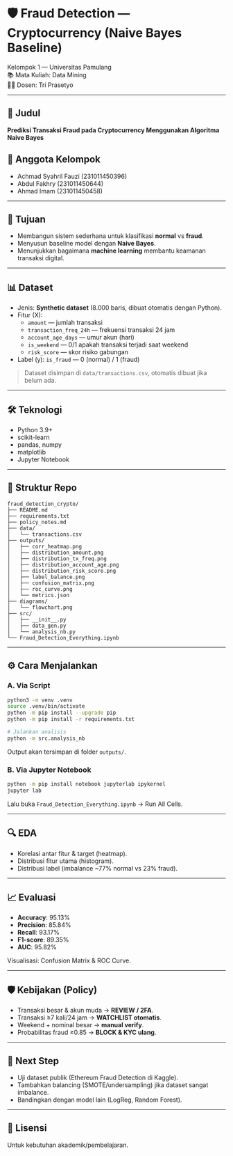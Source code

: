 # 🛡️ Fraud Detection — Cryptocurrency (Naive Bayes Baseline)

Kelompok 1 — Universitas Pamulang  
📚 Mata Kuliah: Data Mining  
👨‍🏫 Dosen: Tri Prasetyo  

---

## 📌 Judul
**Prediksi Transaksi Fraud pada Cryptocurrency Menggunakan Algoritma Naive Bayes**

## 👥 Anggota Kelompok
- Achmad Syahril Fauzi (231011450396)  
- Abdul Fakhry (231011450644)  
- Ahmad Imam (231011450458)  

---

## 🎯 Tujuan
- Membangun sistem sederhana untuk klasifikasi **normal** vs **fraud**.  
- Menyusun baseline model dengan **Naive Bayes**.  
- Menunjukkan bagaimana **machine learning** membantu keamanan transaksi digital.  

---

## 📊 Dataset
- Jenis: **Synthetic dataset** (8.000 baris, dibuat otomatis dengan Python).  
- Fitur (X):
  - `amount` — jumlah transaksi  
  - `transaction_freq_24h` — frekuensi transaksi 24 jam  
  - `account_age_days` — umur akun (hari)  
  - `is_weekend` — 0/1 apakah transaksi terjadi saat weekend  
  - `risk_score` — skor risiko gabungan  
- Label (y): `is_fraud` — 0 (normal) / 1 (fraud)  

> Dataset disimpan di `data/transactions.csv`, otomatis dibuat jika belum ada.

---

## 🛠️ Teknologi
- Python 3.9+  
- scikit-learn  
- pandas, numpy  
- matplotlib  
- Jupyter Notebook  

---

## 📂 Struktur Repo
```
fraud_detection_crypto/
├── README.md
├── requirements.txt
├── policy_notes.md
├── data/
│   └── transactions.csv
├── outputs/
│   ├── corr_heatmap.png
│   ├── distribution_amount.png
│   ├── distribution_tx_freq.png
│   ├── distribution_account_age.png
│   ├── distribution_risk_score.png
│   ├── label_balance.png
│   ├── confusion_matrix.png
│   ├── roc_curve.png
│   └── metrics.json
├── diagrams/
│   └── flowchart.png
├── src/
│   ├── __init__.py
│   ├── data_gen.py
│   └── analysis_nb.py
└── Fraud_Detection_Everything.ipynb
```

---

## ⚙️ Cara Menjalankan

### A. Via Script
```bash
python3 -m venv .venv
source .venv/bin/activate
python -m pip install --upgrade pip
python -m pip install -r requirements.txt

# Jalankan analisis
python -m src.analysis_nb
```

Output akan tersimpan di folder `outputs/`.

### B. Via Jupyter Notebook
```bash
python -m pip install notebook jupyterlab ipykernel
jupyter lab
```
Lalu buka `Fraud_Detection_Everything.ipynb` → Run All Cells.

---

## 🔍 EDA
- Korelasi antar fitur & target (heatmap).  
- Distribusi fitur utama (histogram).  
- Distribusi label (imbalance ~77% normal vs 23% fraud).  

---

## 📈 Evaluasi
- **Accuracy**: 95.13%  
- **Precision**: 85.84%  
- **Recall**: 93.17%  
- **F1-score**: 89.35%  
- **AUC**: 95.82%  

Visualisasi: Confusion Matrix & ROC Curve.  

---

## 🛡️ Kebijakan (Policy)
- Transaksi besar & akun muda → **REVIEW / 2FA**.  
- Transaksi ≥7 kali/24 jam → **WATCHLIST otomatis**.  
- Weekend + nominal besar → **manual verify**.  
- Probabilitas fraud ≥0.85 → **BLOCK & KYC ulang**.  

---

## 🚀 Next Step
- Uji dataset publik (Ethereum Fraud Detection di Kaggle).  
- Tambahkan balancing (SMOTE/undersampling) jika dataset sangat imbalance.  
- Bandingkan dengan model lain (LogReg, Random Forest).  

---

## 📝 Lisensi
Untuk kebutuhan akademik/pembelajaran.
